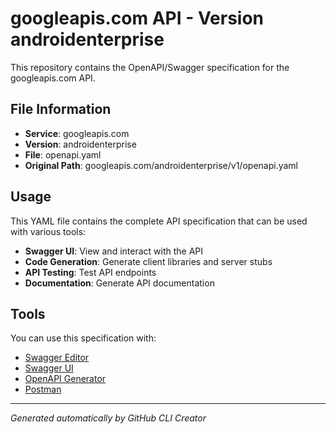 # googleapis.com API - Version androidenterprise

This repository contains the OpenAPI/Swagger specification for the googleapis.com API.

## File Information

- **Service**: googleapis.com
- **Version**: androidenterprise
- **File**: openapi.yaml
- **Original Path**: googleapis.com/androidenterprise/v1/openapi.yaml

## Usage

This YAML file contains the complete API specification that can be used with various tools:

- **Swagger UI**: View and interact with the API
- **Code Generation**: Generate client libraries and server stubs
- **API Testing**: Test API endpoints
- **Documentation**: Generate API documentation

## Tools

You can use this specification with:

- [Swagger Editor](https://editor.swagger.io/)
- [Swagger UI](https://swagger.io/tools/swagger-ui/)
- [OpenAPI Generator](https://openapi-generator.tech/)
- [Postman](https://www.postman.com/)

---

*Generated automatically by GitHub CLI Creator*
